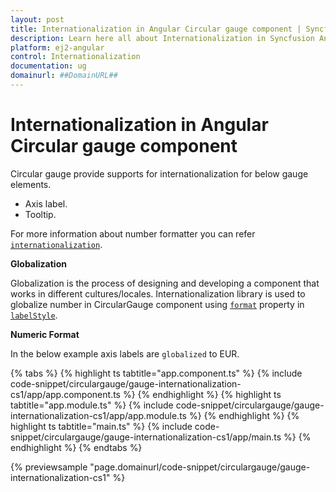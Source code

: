 ```yaml
---
layout: post
title: Internationalization in Angular Circular gauge component | Syncfusion
description: Learn here all about Internationalization in Syncfusion Angular Circular gauge component of Syncfusion Essential JS 2 and more.
platform: ej2-angular
control: Internationalization 
documentation: ug
domainurl: ##DomainURL##
---
```


# Internationalization in Angular Circular gauge component

Circular gauge provide supports for internationalization for below gauge elements.

* Axis label.
* Tooltip.

For more information about number formatter you can refer
[`internationalization`](http://ej2.syncfusion.com/documentation/base/intl.html).

<!-- markdownlint-disable MD036 -->
**Globalization**

Globalization is the process of designing and developing a component that works in different cultures/locales.
Internationalization library is used to globalize number in CircularGauge component using [`format`](https://ej2.syncfusion.com/angular/documentation/api/circular-gauge/label/#format-string) property in [`labelStyle`](https://ej2.syncfusion.com/angular/documentation/api/circular-gauge/label).

<!-- markdownlint-disable MD036 -->
**Numeric Format**

In the below example axis labels are `globalized` to EUR.

{% tabs %}
{% highlight ts tabtitle="app.component.ts" %}
{% include code-snippet/circulargauge/gauge-internationalization-cs1/app/app.component.ts %}
{% endhighlight %}
{% highlight ts tabtitle="app.module.ts" %}
{% include code-snippet/circulargauge/gauge-internationalization-cs1/app/app.module.ts %}
{% endhighlight %}
{% highlight ts tabtitle="main.ts" %}
{% include code-snippet/circulargauge/gauge-internationalization-cs1/app/main.ts %}
{% endhighlight %}
{% endtabs %}
  
{% previewsample "page.domainurl/code-snippet/circulargauge/gauge-internationalization-cs1" %}